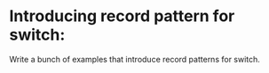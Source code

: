 # Introducing record pattern for switch:
Write a bunch of examples that introduce record patterns for switch.